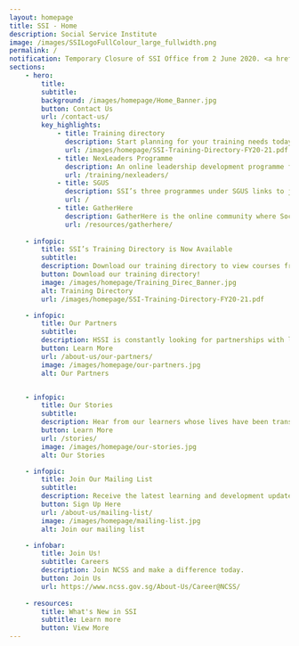 ```yaml
---
layout: homepage
title: SSI - Home
description: Social Service Institute
image: /images/SSILogoFullColour_large_fullwidth.png
permalink: /
notification: Temporary Closure of SSI Office from 2 June 2020. <a href="/updates/">Click here for more details.</a>
sections:
    - hero:
        title:
        subtitle:
        background: /images/homepage/Home_Banner.jpg
        button: Contact Us
        url: /contact-us/
        key_highlights:
            - title: Training directory
              description: Start planning for your training needs today
              url: /images/homepage/SSI-Training-Directory-FY20-21.pdf
            - title: NexLeaders Programme
              description: An online leadership development programme for the social service sector
              url: /training/nexleaders/
            - title: SGUS
              description: SSI’s three programmes under SGUS links to job opportunities in the social service sector
              url: /            
            - title: GatherHere
              description: GatherHere is the online community where Social Service Tribe Meets & Collaborates!
              url: /resources/gatherhere/         
           
    - infopic:
        title: SSI’s Training Directory is Now Available
        subtitle:
        description: Download our training directory to view courses from across 10 different course categories (CET Programmes, Cross Sector, Children, Youth & Family, Disability, Mental Health, Eldercare, Board Development, Management & Organisational Development,Volunteer Development & Management and Caregiving).
        button: Download our training directory!
        image: /images/homepage/Training_Direc_Banner.jpg
        alt: Training Directory        
        url: /images/homepage/SSI-Training-Directory-FY20-21.pdf

    - infopic:
        title: Our Partners
        subtitle:
        description: HSSI is constantly looking for partnerships with local or international SSAs, NPOs, IHLs and private training organisations to co-develop the capabilities of Singapore’s social service sector.
        button: Learn More
        url: /about-us/our-partners/
        image: /images/homepage/our-partners.jpg
        alt: Our Partners


    - infopic:
        title: Our Stories
        subtitle:
        description: Hear from our learners whose lives have been transformed through their desire to learn and grow through SSI’s courses and initiatives.
        button: Learn More
        url: /stories/
        image: /images/homepage/our-stories.jpg
        alt: Our Stories

    - infopic:
        title: Join Our Mailing List
        subtitle:
        description: Receive the latest learning and development updates from SSI by signing up for our various mailing lists.
        button: Sign Up Here
        url: /about-us/mailing-list/
        image: /images/homepage/mailing-list.jpg
        alt: Join our mailing list

    - infobar:
        title: Join Us!
        subtitle: Careers
        description: Join NCSS and make a difference today.
        button: Join Us
        url: https://www.ncss.gov.sg/About-Us/Career@NCSS/
        
    - resources:
        title: What's New in SSI
        subtitle: Learn more
        button: View More
---
```

